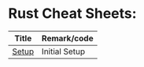 # Rust Cheat Sheets:
| Title    | Remark/code  |
| -------------| -----|
| [Setup](https://github.com/potatoscript/rust/wiki/Setup) | Initial Setup |
